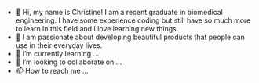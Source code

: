 - 👋 Hi, my name is Christine! I am a recent graduate in biomedical engineering. I have some experience coding but still have so much more to learn in this field and I love learning new things.
- 👀 I am passionate about developing beautiful products that people can use in their everyday lives. 
- 🌱 I’m currently learning ...
- 💞️ I’m looking to collaborate on ...
- 📫 How to reach me ...

<!---
tiny9898/tiny9898 is a ✨ special ✨ repository because its `README.md` (this file) appears on your GitHub profile.
You can click the Preview link to take a look at your changes.
--->
